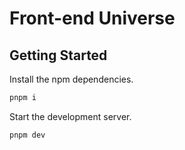 # Front-end Universe

## Getting Started

Install the npm dependencies.

```bash
pnpm i
```

Start the development server.

```bash
pnpm dev
```
